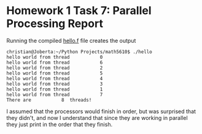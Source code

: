 # Homework 1 Task 7: Parallel Processing Report

Running the compiled [hello.f](hello.f) file creates the output

	christian@Joberta:~/Python Projects/math5610$ ./hello
	hello world from thread           0
	hello world from thread           6
	hello world from thread           2
	hello world from thread           5
	hello world from thread           4
	hello world from thread           3
	hello world from thread           1
	hello world from thread           7
	There are           8  threads!

I assumed that the processors would finish in order, but was surprised that they didn't, and now I understand that since they are working in parallel they just print in the order that they finish.

